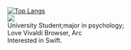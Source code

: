 [![Top Langs](https://github-readme-stats.vercel.app/api/top-langs/?username=halqme&theme=tokyonight&layout=compact)](https://github.com/anuraghazra/github-readme-stats)  
<img src="https://github-readme-stats.vercel.app/api?username=halqme&show_icons=true&theme=tokyonight" />  
University Student;major in psychology;  
Love Vivaldi Browser, Arc  
Interested in Swift.


<!--
**HALQME/HALQME** is a ✨ _special_ ✨ repository because its `README.md` (this file) appears on your GitHub profile.

Here are some ideas to get you started:

- 🔭 I’m currently working on ...
- 🌱 I’m currently learning ...
- 👯 I’m looking to collaborate on ...
- 🤔 I’m looking for help with ...
- 💬 Ask me about ...
- 📫 How to reach me: ...
- 😄 Pronouns: ...
- ⚡ Fun fact: ...
-->
